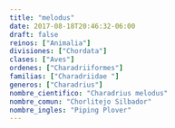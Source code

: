 ```yaml
---
title: "melodus"
date: 2017-08-18T20:46:32-06:00
draft: false
reinos: ["Animalia"]
divisiones: ["Chordata"]
clases: ["Aves"]
ordenes: ["Charadriiformes"]
familias: ["Charadriidae "]
generos: ["Charadrius"]
nombre_cientifico: "Charadrius melodus"
nombre_comun: "Chorlitejo Silbador"
nombre_ingles: "Piping Plover"
---
```

